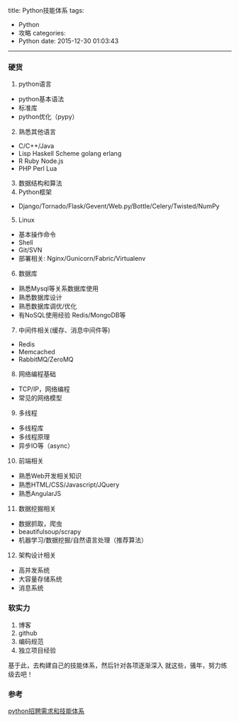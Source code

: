 title: Python技能体系
tags:
  - Python
  - 攻略
categories:
  - Python
date: 2015-12-30 01:03:43
---


### 硬货

1. python语言
 - python基本语法 
 - 标准库
 - python优化（pypy）

2. 熟悉其他语言
 - C/C++/Java
 - Lisp Haskell Scheme golang erlang
 - R Ruby Node.js 
 - PHP Perl Lua

3. 数据结构和算法
4. Python框架
 - Django/Tornado/Flask/Gevent/Web.py/Bottle/Celery/Twisted/NumPy

5. Linux
 - 基本操作命令
 - Shell
 - Git/SVN
 - 部署相关: Nginx/Gunicorn/Fabric/Virtualenv

6. 数据库
 - 熟悉Mysql等关系数据库使用
 - 熟悉数据库设计
 - 熟悉数据库调优/优化
 - 有NoSQL使用经验 Redis/MongoDB等

7. 中间件相关(缓存、消息中间件等)
 - Redis
 - Memcached
 - RabbitMQ/ZeroMQ

8. 网络编程基础
 - TCP/IP，网络编程
 - 常见的网络模型

9. 多线程
 - 多线程库
 - 多线程原理
 - 异步IO等（async）

10. 前端相关
 - 熟悉Web开发相关知识
 - 熟悉HTML/CSS/Javascript/JQuery
 - 熟悉AngularJS

11. 数据挖掘相关
 - 数据抓取，爬虫
 - beautifulsoup/scrapy
 - 机器学习/数据挖掘/自然语言处理（推荐算法）

12. 架构设计相关
 - 高并发系统
 - 大容量存储系统
 - 消息系统

### 软实力

1. 博客
2. github
3. 编码规范
4. 独立项目经验

基于此，去构建自己的技能体系，然后针对各项逐渐深入
就这些，骚年，努力练级去吧！

### 参考
[python招聘需求和技能体系](http://python.jobbole.com/83638/)
